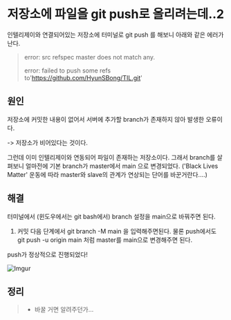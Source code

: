 # 저장소에 파일을 git push로 올리려는데..2

인텔리제이와 연결되어있는 저장소에 터미널로 git push 를 해보니 아래와 같은 에러가 난다.

>error: src refspec master does not match any.
>
>error: failed to push some refs to'https://github.com/HyunSBong/TIL.git'

## 원인

저장소에 커밋한 내용이 없어서 서버에 추가할 branch가 존재하지 않아 발생한 오류이다.

-> 저장소가 비어있다는 것이다.

그런데 이미 인텔리제이와 연동되어 파일이 존재하는 저장소이다. 그래서 branch를 살펴보니  얼마전에 기본 branch가 master에서 main 으로 변경되었다. ('Black Lives Matter' 운동에 따라 master와 slave의 관계가 연상되는 단어를 바꾼거란다....) 

##   해결

터미널에서 (윈도우에서는 git bash에서) branch 설정을 main으로 바꿔주면 된다.

1. 커밋 다음 단계에서 git branch -M main 을 입력해주면된다. 물론 push에서도 git push -u origin main 처럼 master를 main으로 변경해주면 된다.

push가 정상적으로 진행되었다!

![Imgur](https://user-images.githubusercontent.com/69189272/97778037-bdab0900-1bb7-11eb-8997-e0cff658d28f.png)

## 정리

>- 바꿀 거면 알려주던가...


